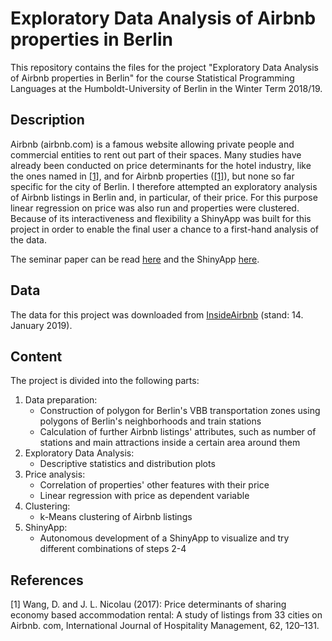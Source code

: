 # Exploratory Data Analysis of Airbnb properties in Berlin

This repository contains the files for the project "Exploratory Data Analysis of Airbnb properties in Berlin" for the course Statistical Programming Languages at the Humboldt-University of Berlin in the Winter Term 2018/19.

## Description

Airbnb (airbnb.com) is a famous website allowing private people and commercial entities to rent out part of their spaces. Many studies have already been conducted on price determinants for the hotel industry, like the ones named in [[1]](#1), and for Airbnb properties ([[1]](#1)), but none so far specific for the city of Berlin. 
I therefore attempted an exploratory analysis of Airbnb listings in Berlin and, in particular, of their price. For this purpose linear regression on price was also run and properties were clustered. Because of its interactiveness and flexibility a ShinyApp was built for this project in order to enable the final user a chance to a first-hand analysis of the data.

The seminar paper can be read [here](https://github.com/silvia-ventoruzzo/SPL-WISE-2018/blob/master/SeminarPaper/SilviaVentoruzzo_SPL_WS1819.pdf) and the ShinyApp [here](https://silviav.shinyapps.io/airbnb-berlin/).

## Data
The data for this project was downloaded from [InsideAirbnb](http://insideairbnb.com/get-the-data.html) (stand: 14. January 2019). 

## Content

The project is divided into the following parts:
1. Data preparation:
   - Construction of polygon for Berlin's VBB transportation zones using polygons of Berlin's neighborhoods and train stations
   - Calculation of further Airbnb listings' attributes, such as number of stations and main attractions inside a certain area around them
2. Exploratory Data Analysis:
   - Descriptive statistics and distribution plots
3. Price analysis:
   - Correlation of properties' other features with their price
   - Linear regression with price as dependent variable
4. Clustering:
   - k-Means clustering of Airbnb listings
5. ShinyApp:
   - Autonomous development of a ShinyApp to visualize and try different combinations of steps 2-4

## References
<a id="1">[1]</a> Wang, D. and J. L. Nicolau (2017): Price determinants of sharing economy based accommodation rental: A study of listings from 33 cities on Airbnb. com, International Journal of Hospitality Management, 62, 120–131.


